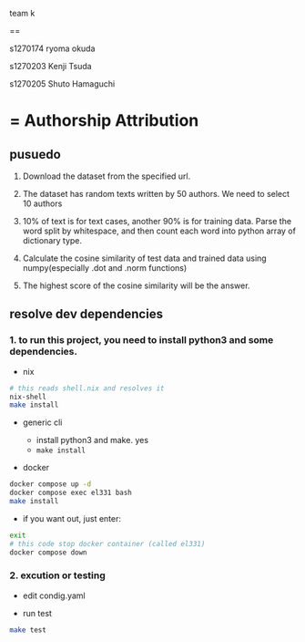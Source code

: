 team k

==

s1270174 ryoma okuda

s1270203 Kenji Tsuda

s1270205 Shuto Hamaguchi

# = Authorship Attribution

## pusuedo

1. Download the dataset from the specified url.
2. The dataset has random texts written by 50 authors.
We need to select 10 authors
3. 10% of text is for text cases, another 90% is for training data.
Parse the word split by whitespace, and then count each word into python array of dictionary type.

4. Calculate the cosine similarity of test data and trained data using numpy(especially .dot and .norm functions)
5. The highest score of the cosine similarity will be the answer.

## resolve dev dependencies
### 1. to run this project, you need to install python3 and some dependencies.

- nix
```bash
# this reads shell.nix and resolves it
nix-shell
make install
```

- generic cli
  - install python3 and make. yes
  - ```make install```


- docker
```bash
docker compose up -d
docker compose exec el331 bash
make install
```

- if you want out, just enter:
```bash
exit
# this code stop docker container (called el331) 
docker compose down
```

### 2. excution or testing

- edit condig.yaml

- run test
```bash
make test
```